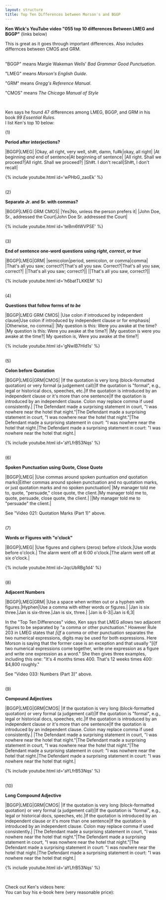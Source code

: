 ```yaml
---
layout: structure
title: Top Ten Differences between Morson's and BGGP
---
```


**Ken Wick's YouTube video "055 top 10 differences Between LMEG and BGGP"** (links below)    


This is great as it goes through important differences.   Also includes differnces between CMOS and GRM.  
<br>

"BGGP" means Margie Wakeman Wells' *Bad Grammar Good Punctuation*.  

"LMEG" means *Morson's English Guide*.  

"GRM" means *Gregg's Reference Manual*.  

"CMOS" means *The Chicago Manual of Style*  

<br>

Ken says he found 47 differences among LMEG, BGGP, and GRM in his book *99 Essential Rules*.  
I list Ken's top 10 below:  

(1)

**Period after interjections?**  

|BGGP|LMEG|
|Okay, all right, very well, sh#t, damn, fu#k|okay, all right|
|At beginning *and* end of sentence|At beginning of sentence|
|All right. Shall we proceed?|All right. Shall we proceed?|
|Sh#t. I don't recall|Sh#t, I don't recall|   

{% include youtube.html id='wPHbG_zaoEk' %}    

<br>
(2) 

**Separate Jr. and Sr. with commas?**  

|BGGP|LMEG GRM CMOS|
|Yes|No, unless the person prefers it|
|John Doe, Sr., addressed the Court|John Doe Sr. addressed the Court|  

{% include youtube.html id='teBm6tWVPSE' %} 

<br>
(3) 

**End of sentence one-word questions using *right*, *correct*, or *true***  

|BGGP|LMEG|GRM|
|semicolon|period, semicolon, or comma|comma|
|That's all you saw; correct?|That's all you saw. Correct?|That's all you saw, correct?|
||That's all you saw; correct?||
||That's all you saw, correct?||  

{% include youtube.html id='h6batTLKKEM' %}  

<br>
(4)  

**Questions that follow forms of *to be***  

|BGGP|LMEG GRM CMOS|
|Use colon if introduced by independent clause|Use colon if introduced by independent clause or for emphasis|
|Otherwise, no comma||
|My question is this: Were you awake at the time?|My question is this: Were you awake at the time?|
|My question is were you awake at the time?| My question is, Were you awake at the time?|  

{% include youtube.html id='gNwIB7Hld1s' %}  

<br>
(5)

**Colon before Quotation**  

|BGGP|LMEG|GRM|CMOS|
|If the quotation is very long (block-formatted quotation) or very formal (a judgement call)|If the quotation is "formal", e.g., legal or historical docs, speeches, etc.|If the quotation is introduced by an independent clause or it's more than one sentence|If the quotation is introduced by an independent clause. Colon may replace comma if used consistently.|
|The Defendant made a surprising statement in court, "I was nowhere near the hotel that night."|The Defendant made a surprising statement in court, "I was nowhere near the hotel that night."|The Defendant made a surprising statement in court: "I was nowhere near the hotel that night.|The Defendant made a surprising statement in court: "I was nowhere near the hotel that night.|  

{% include youtube.html id='aYLfrB53Nqs' %}  

<br>
(6)

**Spoken Punctuation using Quote, Close Quote**  

|BGGP|LMEG|
|Use commas around spoken puntuation *and* quotation marks|Either commas around spoken punctuation and no quotation marks, or just quotation marks and no spoken punctuation|
|My manager told me to, quote, "persuade," close quote, the client.|My manager told me to, quote, persuade, close quote, the client.|
||My manager told me to "persuade" the client.|  

See "Video 021: Quotation Marks (Part 1)" above.   

<br>
(7)  

**Words or Figures with "o'clock"**  

|BGGP|LMEG|
|Use figures and ciphers (zeros) before o'clock.|Use words before o'clock.|
The alarm went off at 6:00 o'clock.|The alarm went off at six o'clock.|  

{% include youtube.html id='JqcUbRBg1d4' %}  

<br>
(8)  

**Adjacent Numbers**  

|BGGP|LMEG|GRM|
|Use a space when written out or a hyphen with figures.|Hyphen|Use a comma with either words or figures.|
|Jan is six three.|Jan is six-three.|Jan is six, three.|
|Jan is 6-3||Jan is 6,3|


In the "Top Ten Differences" video, Ken says that LMEG allows two adjacent figures to be separated by "a comma or other punctuation." However Rule 203 in LMEG states that *[i]f* a comma or other punctuation separates the two numerical expressions, digits may be used for both expressions. Here Morson is saying that the former case is an exception and that usually "[i]f two numerical expressions come together, write one expression as a figure and write one expression as a word." She then gives three examples, including this one: "It's 4 months times 400. That's 12 weeks times 400: $4,800 roughly."

See "Video 033: Numbers (Part 3)" above. 

<br>
(9)  

**Compound Adjectives**  

|BGGP|LMEG|GRM|CMOS|
|If the quotation is very long (block-formatted quotation) or very formal (a judgement call)|If the quotation is "formal", e.g., legal or historical docs, speeches, etc.|If the quotation is introduced by an independent clause or it's more than one sentence|If the quotation is introduced by an independent clause. Colon may replace comma if used consistently.|
|The Defendant made a surprising statement in court, "I was nowhere near the hotel that night."|The Defendant made a surprising statement in court, "I was nowhere near the hotel that night."|The Defendant made a surprising statement in court: "I was nowhere near the hotel that night.|The Defendant made a surprising statement in court: "I was nowhere near the hotel that night.|  

{% include youtube.html id='aYLfrB53Nqs' %}  

<br>
(10)

**Long Compound Adjective**  

|BGGP|LMEG|GRM|CMOS|
|If the quotation is very long (block-formatted quotation) or very formal (a judgement call)|If the quotation is "formal", e.g., legal or historical docs, speeches, etc.|If the quotation is introduced by an independent clause or it's more than one sentence|If the quotation is introduced by an independent clause. Colon may replace comma if used consistently.|
|The Defendant made a surprising statement in court, "I was nowhere near the hotel that night."|The Defendant made a surprising statement in court, "I was nowhere near the hotel that night."|The Defendant made a surprising statement in court: "I was nowhere near the hotel that night.|The Defendant made a surprising statement in court: "I was nowhere near the hotel that night.|  

{% include youtube.html id='aYLfrB53Nqs' %}  

<br>






  

Check out Ken's videos here:  
You can buy his e-book here (very reasonable price):  

